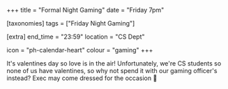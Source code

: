 +++
title = "Formal Night Gaming"
date = "Friday 7pm"

[taxonomies]
tags = ["Friday Night Gaming"]

[extra]
end_time = "23:59"
location = "CS Dept"

icon = "ph-calendar-heart"
colour = "gaming"
+++

It's valentines day so love is in the air! Unfortunately, we're CS students so none of us have valentines, so why not spend it with our gaming officer's instead? Exec may come dressed for the occasion :eyes: